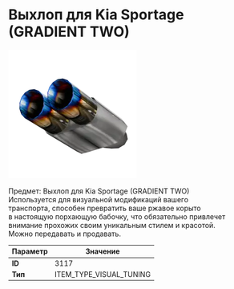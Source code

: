 # Выхлоп для Kia Sportage (GRADIENT TWO)

![Item Image](../img/3117.webp?raw=true)

Предмет: Выхлоп для Kia Sportage (GRADIENT TWO)<br>Используется для визуальной модификаций вашего<br>транспорта, способен превратить ваше ржавое корыто<br>в настоящую порхающую бабочку, что обязательно привлечет<br>внимание прохожих своим уникальным стилем и красотой.<br>Можно передавать и продавать.


| Параметр | Значение |
|----------|----------|
| **ID** | 3117 |
| **Тип** | ITEM_TYPE_VISUAL_TUNING |

